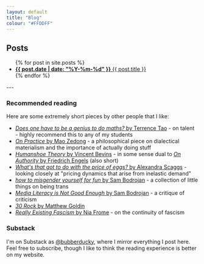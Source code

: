 ```yaml
---
layout: default
title: "Blog"
colour: "#FFDDFF"
---
```


## Posts

<style>
li::marker {
color: var(--marker, currentColor);
}
</style>
<ul>
  {% for post in site.posts %}
    <li style="--marker: {{ post.colour }}">
      <a href="{{ site.baseurl }}{{ post.url }}"><strong>{{ post.date | date: "%Y-%m-%d" }}</strong>&#9;{{ post.title }}</a>
    </li>
  {% endfor %}
</ul>
---

### Recommended reading

Here are some extremely short pieces by other people that I like:

- [*Does one have to be a genius to do maths?* by Terrence Tao](https://terrytao.wordpress.com/career-advice/does-one-have-to-be-a-genius-to-do-maths) - on talent - highly recommend this to any of my students
- [*On Practice* by Mao Zedong](https://www.marxists.org/reference/archive/mao/selected-works/volume-1/mswv1_16.htm) - a philosophical piece on dialectical materialism and the importance of actually doing stuff
- [*Humanshoe Theory* by Vincent Bevins](https://substack.com/home/post/p-151928550) - in some sense dual to [*On Authority* by Friedrich Engels](https://www.marxists.org/archive/marx/works/1872/10/authority.htm) (also short)
- [*What's that got to do with the price of eggs?* by Alexandra Scaggs](https://theehedge.substack.com/p/whats-that-got-to-do-with-the-price) - looking closely at "pricing dynamics that arise from inelastic demand"
- [*how to misgender yourself for fun* by Sam Bodrojan](https://cchelmetgirl.substack.com/p/how-to-misgender-yourself) - a collection of little things on being trans
- [*Media Literacy is Not Good Enough* by Sam Bodrojan](https://cchelmetgirl.substack.com/p/against-media-literacy) - a critique of criticism
- [*30 Rock* by Matthew Goldin](https://matthewgoldin.substack.com/p/30-rock)
- [*Really Existing Fascism* by Nia Frome](https://redsails.org/really-existing-fascism) - on the continuity of fascism

### Substack

I'm on Substack as [@bubberducky](https://bubberducky.substack.com), where I mirror everything I post here. Feel free to subscribe, though I like to think the reading experience is better on my website.
